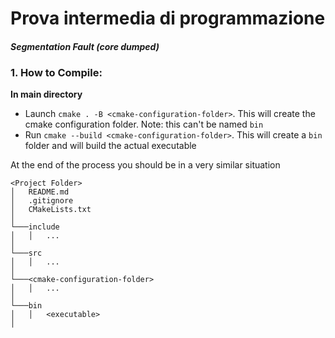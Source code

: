 # Prova intermedia di programmazione

#### *Segmentation Fault (core dumped)*

### 1. How to Compile:

**In main directory**

- Launch `cmake . -B <cmake-configuration-folder>`. This will create the cmake configuration folder. Note: this can't be
  named `bin`
- Run `cmake --build <cmake-configuration-folder>`. This will create a `bin` folder and will build the actual executable

At the end of the process you should be in a very similar situation

```
<Project Folder>
│   README.md
│   .gitignore
│   CMakeLists.txt    
│
└───include
│   │   ...
│
└───src
│   │   ...
│   
└───<cmake-configuration-folder>
│   │   ...
│
└───bin
│   │   <executable>
│   
```

